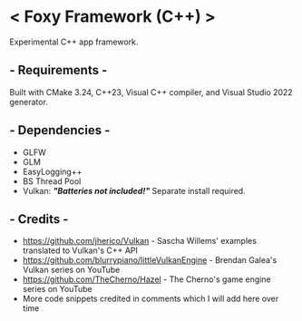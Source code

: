 # < Foxy Framework (C++) >
 Experimental C++ app framework.

## - Requirements -
 Built with CMake 3.24, C++23, Visual C++ compiler, and Visual Studio 2022 generator.
 
## - Dependencies -
 - GLFW
 - GLM
 - EasyLogging++
 - BS Thread Pool
 - Vulkan: ***"Batteries not included!"*** Separate install required.

## - Credits -
 - https://github.com/jherico/Vulkan - Sascha Willems' examples translated to Vulkan's C++ API
 - https://github.com/blurrypiano/littleVulkanEngine - Brendan Galea's Vulkan series on YouTube
 - https://github.com/TheCherno/Hazel - The Cherno's game engine series on YouTube
 - More code snippets credited in comments which I will add here over time